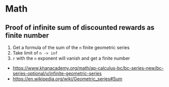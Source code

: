 # Math

## Proof of infinite sum of discounted rewards as finite number

1. Get a formula of the sum of the `n` finite geometric series
2. Take limit of `n -> inf`
3. `r` with the `n` exponent will vanish and get a finite number

- https://www.khanacademy.org/math/ap-calculus-bc/bc-series-new/bc-series-optional/v/infinite-geometric-series
- https://en.wikipedia.org/wiki/Geometric_series#Sum

